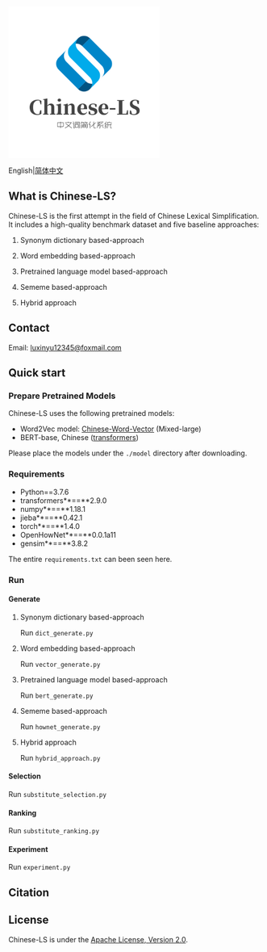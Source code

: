 <img src="./docs/img/logo.png" width = "300"  alt="Chinese-LS Logo" align=center />

English|[简体中文](README.zh.md)

## What is Chinese-LS?

Chinese-LS is the first attempt in the field of Chinese Lexical Simplification. It includes a high-quality benchmark dataset and five baseline approaches: 

1. Synonym dictionary based-approach

2. Word embedding based-approach

3. Pretrained language model based-approach

4. Sememe based-approach

5. Hybrid approach

## Contact

Email: luxinyu12345@foxmail.com

## Quick start

### Prepare Pretrained Models

Chinese-LS uses the following pretrained models:

- Word2Vec model: [Chinese-Word-Vector](https://github.com/Embedding/Chinese-Word-Vectors) (Mixed-large)
- BERT-base, Chinese ([transformers](https://huggingface.co/bert-base-chinese)) 

Please place the models under the ```./model``` directory after downloading.

### Requirements

- Python==3.7.6
- transformers**==**2.9.0
- numpy**==**1.18.1
- jieba**==**0.42.1
- torch**==**1.4.0
- OpenHowNet**==**0.0.1a11
- gensim**==**3.8.2

The entire ```requirements.txt``` can been seen here.

### Run

#### Generate

1. Synonym dictionary based-approach

	Run ```dict_generate.py```
	
2. Word embedding based-approach

	Run ```vector_generate.py```

3. Pretrained language model based-approach

	Run ```bert_generate.py```

4. Sememe based-approach

	Run ```hownet_generate.py```

5. Hybrid approach

	Run ```hybrid_approach.py```

#### Selection

Run ```substitute_selection.py```

#### Ranking

Run ```substitute_ranking.py```

#### Experiment

Run ```experiment.py```



## Citation

## License

Chinese-LS is under the [Apache License, Version 2.0](https://github.com/luxinyu1/Chinese-LS/blob/master/LICENSE).